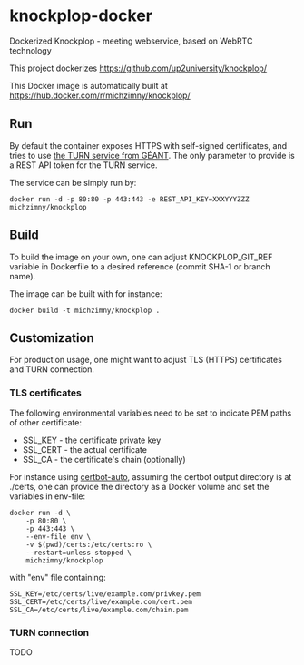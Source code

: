 # knockplop-docker
Dockerized Knockplop - meeting webservice, based on WebRTC technology

This project dockerizes https://github.com/up2university/knockplop/

This Docker image is automatically built at https://hub.docker.com/r/michzimny/knockplop/

## Run

By default the container exposes HTTPS with self-signed certificates, and tries to use [the TURN service from GÉANT](https://turn.geant.org/). The only parameter to provide is a REST API token for the TURN service.

The service can be simply run by:

```
docker run -d -p 80:80 -p 443:443 -e REST_API_KEY=XXXYYYZZZ michzimny/knockplop
```

## Build

To build the image on your own, one can adjust KNOCKPLOP_GIT_REF variable in Dockerfile to a desired reference (commit SHA-1 or branch name).

The image can be built with for instance:

```
docker build -t michzimny/knockplop .
```

## Customization

For production usage, one might want to adjust TLS (HTTPS) certificates and TURN connection.

### TLS certificates

The following environmental variables need to be set to indicate PEM paths of other certificate:

* SSL_KEY - the certificate private key
* SSL_CERT - the actual certificate
* SSL_CA - the certificate's chain (optionally)

For instance using [certbot-auto](https://certbot.eff.org/docs/install.html#certbot-auto), assuming the certbot output directory is at ./certs, one can provide the directory as a Docker volume and set the variables in env-file:

```
docker run -d \
    -p 80:80 \
    -p 443:443 \
    --env-file env \
    -v $(pwd)/certs:/etc/certs:ro \
    --restart=unless-stopped \
    michzimny/knockplop
```

with "env" file containing:

```
SSL_KEY=/etc/certs/live/example.com/privkey.pem
SSL_CERT=/etc/certs/live/example.com/cert.pem
SSL_CA=/etc/certs/live/example.com/chain.pem
```

### TURN connection

TODO
